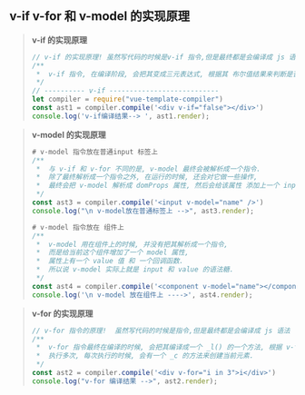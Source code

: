 ## v-if v-for 和 v-model 的实现原理

> **v-if 的实现原理**  
>
> ```js
> // v-if 的实现原理! 虽然写代码的时候是v-if 指令,但是最终都是会编译成 js 语法.
> /**
>  *  v-if 指令, 在编译阶段, 会把其变成三元表达式, 根据其 布尔值结果来判断是否渲染当前标签.
>  */
> // ---------- v-if ---------------------------
> let compiler = require("vue-template-compiler")
> const ast1 = compiler.compile('<div v-if="false"></div>')
> console.log('v-if编译结果--> ', ast1.render);
> ```

> **v-model 的实现原理**  
>
> ```js
> # v-model 指令放在普通input 标签上
> /**
>  *  与 v-if 和 v-for 不同的是, v-model 最终会被解析成一个指令.
>  *  除了最终解析成一个指令之外, 在运行的时候, 还会对它做一些操作,
>  *  最终会把 v-model 解析成 domProps 属性, 然后会给该属性 添加上一个 input 事件.
>  */
> const ast3 = compiler.compile('<input v-model="name" />')
> console.log("\n v-model放在普通标签上 -->", ast3.render);
> 
> # v-model 指令放在 组件上
> /**
>  *  v-model 用在组件上的时候, 并没有把其解析成一个指令,
>  *  而是给当前这个组件增加了一个 model 属性,
>  *  属性上有一个 value 值 和 一个回调函数.
>  *  所以说 v-model 实际上就是 input 和 value 的语法糖.
>  */
> const ast4 = compiler.compile('<component v-model="name"></component>')
> console.log('\n v-model 放在组件上 ---->', ast4.render);
> 
> ```

> **v-for 的实现原理**  
>
> ```js
> // v-for 指令的原理!  虽然写代码的时候是指令,但是最终都是会编译成 js 语法
> /**
>  *  v-for 指令最终在编译的时候, 会把其编译成一个 _l() 的一个方法, 根据 v-for 中的长度
>  *  执行多次, 每次执行的时候, 会有一个 _c 的方法来创建当前元素.
>  */
> const ast2 = compiler.compile('<div v-for="i in 3">i</div>')
> console.log("v-for 编译结果 -->", ast2.render);
> ```
>
> 